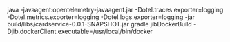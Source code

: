 java -javaagent:opentelemetry-javaagent.jar -Dotel.traces.exporter=logging -Dotel.metrics.exporter=logging -Dotel.logs.exporter=logging -jar build/libs/cardservice-0.0.1-SNAPSHOT.jar
gradle jibDockerBuild -Djib.dockerClient.executable=/usr/local/bin/docker
